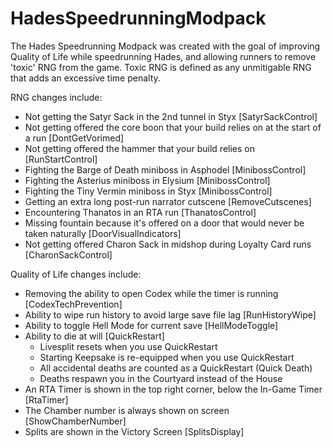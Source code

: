 # HadesSpeedrunningModpack

The Hades Speedrunning Modpack was created with the goal of improving Quality of Life while speedrunning Hades, and allowing runners to remove 'toxic' RNG from the game. Toxic RNG is defined as any unmitigable RNG that adds an excessive time penalty.

RNG changes include:

- Not getting the Satyr Sack in the 2nd tunnel in Styx [SatyrSackControl]
- Not getting offered the core boon that your build relies on at the start of a run [DontGetVorimed]
- Not getting offered the hammer that your build relies on [RunStartControl]
- Fighting the Barge of Death miniboss in Asphodel [MinibossControl]
- Fighting the Asterius miniboss in Elysium [MinibossControl]
- Fighting the Tiny Vermin miniboss in Styx [MinibossControl]
- Getting an extra long post-run narrator cutscene [RemoveCutscenes]
- Encountering Thanatos in an RTA run [ThanatosControl]
- Missing fountain because it's offered on a door that would never be taken naturally [DoorVisualIndicators]
- Not getting offered Charon Sack in midshop during Loyalty Card runs [CharonSackControl]

Quality of Life changes include:

- Removing the ability to open Codex while the timer is running [CodexTechPrevention]
- Ability to wipe run history to avoid large save file lag [RunHistoryWipe]
- Ability to toggle Hell Mode for current save [HellModeToggle]
- Ability to die at will [QuickRestart]
  - Livesplit resets when you use QuickRestart
  - Starting Keepsake is re-equipped when you use QuickRestart
  - All accidental deaths are counted as a QuickRestart (Quick Death)
  - Deaths respawn you in the Courtyard instead of the House
- An RTA Timer is shown in the top right corner, below the In-Game Timer [RtaTimer]
- The Chamber number is always shown on screen [ShowChamberNumber]
- Splits are shown in the Victory Screen [SplitsDisplay]

